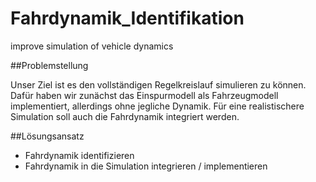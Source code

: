 # Fahrdynamik_Identifikation
improve simulation of vehicle dynamics

##Problemstellung

Unser Ziel ist es den vollständigen Regelkreislauf simulieren zu können.
Dafür haben wir zunächst das Einspurmodell als Fahrzeugmodell implementiert, allerdings ohne jegliche Dynamik.
Für eine realistischere Simulation soll auch die Fahrdynamik integriert werden.

##Lösungsansatz
- Fahrdynamik identifizieren
- Fahrdynamik in die Simulation integrieren / implementieren

